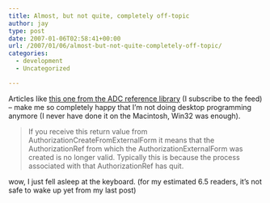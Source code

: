 ```yaml
---
title: Almost, but not quite, completely off-topic
author: jay
type: post
date: 2007-01-06T02:58:41+00:00
url: /2007/01/06/almost-but-not-quite-completely-off-topic/
categories:
  - development
  - Uncategorized

---
```

Articles like [this one from the ADC reference library][1] (I subscribe to the feed) &#8211; make me so completely happy that I’m not doing desktop programming anymore (I never have done it on the Macintosh, Win32 was enough).

> If you receive this return value from AuthorizationCreateFromExternalForm it means that the AuthorizationRef from which the AuthorizationExternalForm was created is no longer valid. Typically this is because the process associated with that AuthorizationRef has quit.

wow, I just fell asleep at the keyboard. (for my estimated 6.5 readers, it’s not safe to wake up yet from my last post)

 [1]: http://developer.apple.com/qa/qa2006/qa1498.html